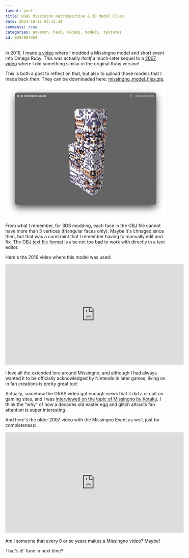 ```yaml
---
layout: post
title: ORAS Missingno Retrospective & 3D Model Files
date: 2024-10-11 02:13:44
comments: true
categories: pokemon, hack, videos, models, textures
id: 0357867364
---
```


In 2016, I made [a video](https://www.youtube.com/watch?v=7eVWhewLnEY) where I modded a Missingno model and short event into Omega Ruby. This was actually _itself_ a much-later sequel to a [2007 video](https://www.youtube.com/watch?v=xvVCTKdhOZk) where I did something similar in the original Ruby version!

This is both a post to reflect on that, but also to upload those models that I made back then. They can be downloaded here: [missingno_model_files.zip](./missingno_model_files.zip).

![missingno 3d model preview](./missingno_model.png)

From what I remember, for 3DS modding, each face in the OBJ file cannot have more than 3 vertices (triangular faces only). Maybe it's chnaged since then, but that was a constraint that I remember having to manually edit and fix. The [OBJ text file format](https://en.wikipedia.org/wiki/Wavefront_.obj_file) is also not too bad to work with directly in a text editor.

Here's the 2016 video where this model was used:

<iframe width="560" height="315" src="https://www.youtube.com/embed/7eVWhewLnEY" title="YouTube video player" frameborder="0" allow="accelerometer; autoplay; clipboard-write; encrypted-media; gyroscope; picture-in-picture; web-share" referrerpolicy="strict-origin-when-cross-origin" allowfullscreen></iframe>

I love all the extended lore around Missingno, and although I had always wanted it to be officially acknowledged by Nintendo in later games, living on in fan creations is pretty great too!

Actually, somehow the ORAS video got enough views that it did a circuit on gaming sites, and I was [interviewed on the topic of Missingno by Kotaku](https://kotaku.com/someone-hacked-missingno-into-a-modern-pokemon-game-1788292004). I think the "why" of how a decades old easter egg and glitch attracts fan attention is super interesting.

And here's the older 2007 video with the Missingno Event as well, just for completeness:

<iframe width="560" height="315" src="https://www.youtube.com/embed/xvVCTKdhOZk?si=kNdmfaBurp5WgOA6" title="YouTube video player" frameborder="0" allow="accelerometer; autoplay; clipboard-write; encrypted-media; gyroscope; picture-in-picture; web-share" referrerpolicy="strict-origin-when-cross-origin" allowfullscreen></iframe>

Am I someone that every 8 or so years makes a Missingno video? Maybe!

That's it! Tune in next time?